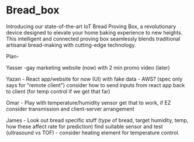 # Bread_box
Introducing our state-of-the-art IoT Bread Proving Box, a revolutionary device designed to elevate your home baking experience to new heights. This intelligent and connected proving box seamlessly blends traditional artisanal bread-making with cutting-edge technology.  

Plan-

Yasser -gay marketing website (now) with 2 min promo video (later)

Yazan - React app/website for now (UI) with fake data - AWS? (spec only says for "remote client") consider how to send inputs from react app back to client (for temp control if we get that far)

Omar - Play with temperature/humidity sensor get that to work, if EZ consider transmission and client-server arrangement

James - Look out bread specific stuff (type of bread, target humidity, temp, how these affect rate for prediction) find suitable sensor and test (ultrasound vs TOF) - consider heating element for temperature control.
